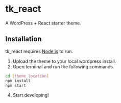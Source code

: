 # tk_react
A WordPress + React starter theme.

## Installation
tk_react requires [Node.js](https://nodejs.org/) to run.

1. Upload the theme to your local wordpress install.
2.  Open terminal and run the following commands.

```sh
cd [theme_location]
npm install
npm start
```
4. Start developing!
